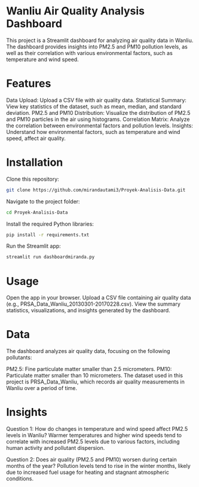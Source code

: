 # Wanliu Air Quality Analysis Dashboard
This project is a Streamlit dashboard for analyzing air quality data in Wanliu. The dashboard provides insights into PM2.5 and PM10 pollution levels, as well as their correlation with various environmental factors, such as temperature and wind speed.

# Features
Data Upload: Upload a CSV file with air quality data.
Statistical Summary: View key statistics of the dataset, such as mean, median, and standard deviation.
PM2.5 and PM10 Distribution: Visualize the distribution of PM2.5 and PM10 particles in the air using histograms.
Correlation Matrix: Analyze the correlation between environmental factors and pollution levels.
Insights: Understand how environmental factors, such as temperature and wind speed, affect air quality.

# Installation
Clone this repository:

```bash
git clone https://github.com/mirandautami3/Proyek-Analisis-Data.git
```

Navigate to the project folder:

```bash
cd Proyek-Analisis-Data
```

Install the required Python libraries:
```bash
pip install -r requirements.txt
```

Run the Streamlit app:
```bash
streamlit run dashboardmiranda.py
```

# Usage
Open the app in your browser.
Upload a CSV file containing air quality data (e.g., PRSA_Data_Wanliu_20130301-20170228.csv).
View the summary statistics, visualizations, and insights generated by the dashboard.

# Data
The dashboard analyzes air quality data, focusing on the following pollutants:

PM2.5: Fine particulate matter smaller than 2.5 micrometers.
PM10: Particulate matter smaller than 10 micrometers.
The dataset used in this project is PRSA_Data_Wanliu, which records air quality measurements in Wanliu over a period of time.

# Insights
Question 1: How do changes in temperature and wind speed affect PM2.5 levels in Wanliu?
Warmer temperatures and higher wind speeds tend to correlate with increased PM2.5 levels due to various factors, including human activity and pollutant dispersion.

Question 2: Does air quality (PM2.5 and PM10) worsen during certain months of the year?
Pollution levels tend to rise in the winter months, likely due to increased fuel usage for heating and stagnant atmospheric conditions.




